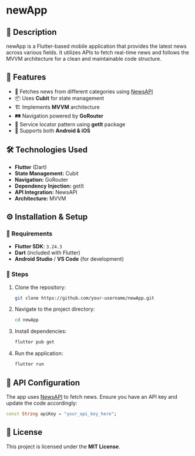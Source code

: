 # newApp

## 📌 Description
newApp is a Flutter-based mobile application that provides the latest news across various fields. It utilizes APIs to fetch real-time news and follows the MVVM architecture for a clean and maintainable code structure.

## 🚀 Features
- 📰 Fetches news from different categories using [NewsAPI](https://newsapi.org/)
- 📦 Uses **Cubit** for state management
- 🏗 Implements **MVVM** architecture
- 🛤 Navigation powered by **GoRouter**
- 🔗 Service locator pattern using **getIt** package
- 📱 Supports both **Android & iOS**

## 🛠 Technologies Used
- **Flutter** (Dart)
- **State Management:** Cubit
- **Navigation:** GoRouter
- **Dependency Injection:** getIt
- **API Integration:** NewsAPI
- **Architecture:** MVVM

## ⚙️ Installation & Setup

### 🔹 Requirements
- **Flutter SDK**: `3.24.3`
- **Dart** (included with Flutter)
- **Android Studio** / **VS Code** (for development)

### 🔹 Steps
1. Clone the repository:
   ```sh
   git clone https://github.com/your-username/newApp.git
   ```
2. Navigate to the project directory:
   ```sh
   cd newApp
   ```
3. Install dependencies:
   ```sh
   flutter pub get
   ```
4. Run the application:
   ```sh
   flutter run
   ```

## 🔑 API Configuration
The app uses [NewsAPI](https://newsapi.org/) to fetch news. Ensure you have an API key and update the code accordingly:

```dart
const String apiKey = "your_api_key_here";
```





## 📜 License
This project is licensed under the **MIT License**.

